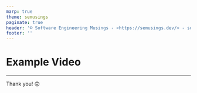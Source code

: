 ```yaml
---
marp: true
theme: semusings
paginate: true
header: '© Software Engineering Musings - <https://semusings.dev/> - subscribe us on :yt: 📺 at <https://youtube.com/@semusings> '
footer: ''
---
```


# Example Video

---

Thank you! 🙃
